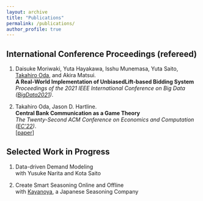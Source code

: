 ```yaml
---
layout: archive
title: "Publications"
permalink: /publications/
author_profile: true
---
```



## International Conference Proceedings (refereed)

1. Daisuke Moriwaki, Yuta Hayakawa, Isshu Munemasa, Yuta Saito, <u>Takahiro Oda</u>, and Akira Matsui. <br>
**A Real-World Implementation of UnbiasedLift-based Bidding System** <br>
_Proceedings of the 2021 IEEE International Conference on Big Data ([BigData2021](https://bigdataieee.org/BigData2021/))_. <br>

1. Takahiro Oda, Jason D. Hartline. <br>
**Central Bank Communication as a Game Theory** <br>
_The Twenty-Second ACM Conference on Economics and Computation ([EC'22](https://ec22.sigecom.org/))_. <br>
[[paper](https://taka-oda.github.io//files/CBGame.pdf)]

## Selected Work in Progress

1. Data-driven Demand Modeling <br>
   with Yusuke Narita and Kota Saito
   
1. Create Smart Seasoning Online and Offline <br>
   with [Kayanoya](https://www.kayanoya.com/en/), a Japanese Seasoning Company
